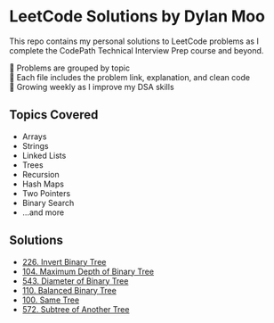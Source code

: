 # LeetCode Solutions by Dylan Moo

This repo contains my personal solutions to LeetCode problems as I complete the CodePath Technical Interview Prep course and beyond.

📌 Problems are grouped by topic  
📘 Each file includes the problem link, explanation, and clean code  
🌱 Growing weekly as I improve my DSA skills

## Topics Covered
- Arrays
- Strings
- Linked Lists
- Trees
- Recursion
- Hash Maps
- Two Pointers
- Binary Search
- ...and more

## Solutions
- [226. Invert Binary Tree](trees/226-invert-binary-tree.py)
- [104. Maximum Depth of Binary Tree](trees/104-maximum-depth-binary-tree.py)
- [543. Diameter of Binary Tree](trees/543-diameter-binary-tree.py)
- [110. Balanced Binary Tree](trees/110-balanced-binary-tree.py)
- [100. Same Tree](trees/100-same-tree.py)
- [572. Subtree of Another Tree](trees/572-subtree-of-another-tree.py)